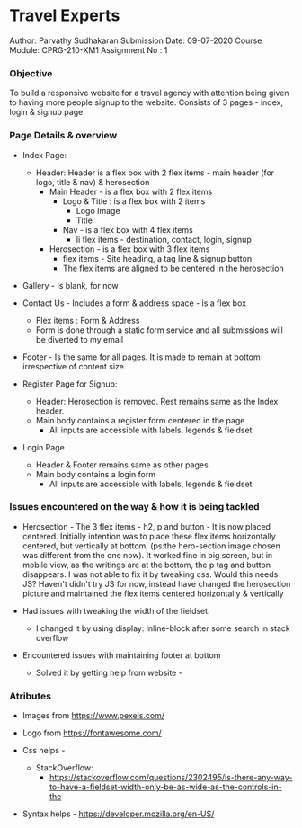 # Travel Experts

Author: Parvathy Sudhakaran
Submission Date: 09-07-2020
Course Module: CPRG-210-XM1
Assignment No : 1

### Objective

To build a responsive website for a travel agency with attention being given to having more people signup to the website. Consists of 3 pages - index, login & signup page.

### Page Details & overview

- Index Page:
  - Header: Header is a flex box with 2 flex items - main header (for logo, title & nav) & herosection
    - Main Header - is a flex box with 2 flex items 
      - Logo & Title : is a flex box with 2 items
        - Logo Image
        - Title
      - Nav - is a flex box with 4 flex items
        - li flex items - destination, contact, login, signup
    - Herosection - is a flex box with 3 flex items
      - flex items - Site heading, a tag line & signup button
      - The flex items are aligned to be centered in the herosection
    
 - Gallery - Is blank, for now

 - Contact Us - Includes a form & address space - is a flex box
   - Flex items : Form & Address
   - Form is done through a static form service and all submissions will be diverted to my email

 - Footer - Is the same for all pages. It is made to remain at bottom irrespective of content size.

- Register Page for Signup:
  - Header: Herosection is removed. Rest remains same as the Index header. 
  - Main body contains a register form centered in the page
    - All inputs are accessible with labels, legends & fieldset

- Login Page 
  - Header & Footer remains same as other pages
  - Main body contains a login form 
    - All inputs are accessible with labels, legends & fieldset

### Issues encountered on the way & how it is being tackled
 - Herosection - The 3 flex items - h2, p and button - It is now placed centered. Initially intention was to place these flex items horizontally centered, but vertically at bottom, (ps:the hero-section image chosen was different from the one now). It worked fine in big screen, but in mobile view, as the writings are at the bottom, the p tag and button disappears. I was not able to fix it by tweaking css. Would this needs JS? Haven't didn't try JS for now, instead have changed the herosection picture and maintained the flex items centered horizontally & vertically

 - Had issues with tweaking the width of the fieldset. 
    - I changed it by using display: inline-block after some search in stack overflow 

 - Encountered issues with maintaining footer at bottom
   - Solved it by getting help from website - 
   
### Atributes
- Images from https://www.pexels.com/ 
- Logo from https://fontawesome.com/
- Css helps -
  - StackOverflow: 
    - https://stackoverflow.com/questions/2302495/is-there-any-way-to-have-a-fieldset-width-only-be-as-wide-as-the-controls-in-the 
   
- Syntax helps - https://developer.mozilla.org/en-US/






